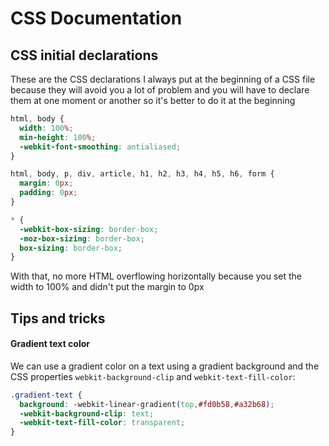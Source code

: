 # CSS Documentation

## CSS initial declarations

These are the CSS declarations I always put at the beginning of a CSS file because they will avoid you a lot of problem and you will have to declare them at one moment or another so it's better to do it at the beginning

```css
html, body {
  width: 100%;
  min-height: 100%;
  -webkit-font-smoothing: antialiased;
}

html, body, p, div, article, h1, h2, h3, h4, h5, h6, form {
  margin: 0px;
  padding: 0px;
}

* {
  -webkit-box-sizing: border-box;
  -moz-box-sizing: border-box;
  box-sizing: border-box;
}
```

With that, no more HTML overflowing horizontally because you set the width to 100% and didn't put the margin to 0px

## Tips and tricks

#### Gradient text color

We can use a gradient color on a text using a gradient background and the CSS properties `webkit-background-clip` and `webkit-text-fill-color`:

```css
.gradient-text {
  background: -webkit-linear-gradient(top,#fd0b58,#a32b68);
  -webkit-background-clip: text;
  -webkit-text-fill-color: transparent;
}
```
